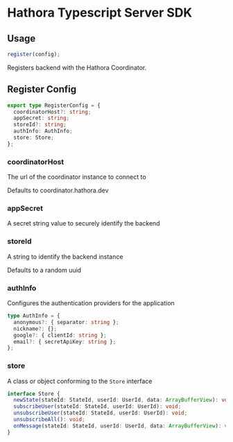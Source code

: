 # Hathora Typescript Server SDK

## Usage

```ts
register(config);
```

Registers backend with the Hathora Coordinator.

## Register Config

```ts
export type RegisterConfig = {
  coordinatorHost?: string;
  appSecret: string;
  storeId?: string;
  authInfo: AuthInfo;
  store: Store;
};
```

### coordinatorHost

The url of the coordinator instance to connect to

Defaults to coordinator.hathora.dev

### appSecret

A secret string value to securely identify the backend

### storeId

A string to identify the backend instance

Defaults to a random uuid

### authInfo

Configures the authentication providers for the application

```ts
type AuthInfo = {
  anonymous?: { separator: string };
  nickname?: {};
  google?: { clientId: string };
  email?: { secretApiKey: string };
};
```

### store

A class or object conforming to the `Store` interface

```ts
interface Store {
  newState(stateId: StateId, userId: UserId, data: ArrayBufferView): void;
  subscribeUser(stateId: StateId, userId: UserId): void;
  unsubscribeUser(stateId: StateId, userId: UserId): void;
  unsubscribeAll(): void;
  onMessage(stateId: StateId, userId: UserId, data: ArrayBufferView): void;
}
```
